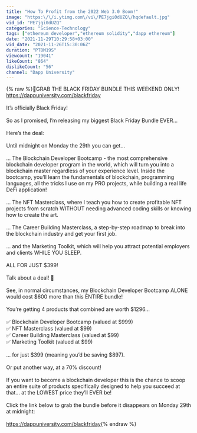 ```yaml
---
title: "How To Profit from the 2022 Web 3.0 Boom!"
image: "https:\/\/i.ytimg.com\/vi\/PE7jgi0dUZQ\/hqdefault.jpg"
vid_id: "PE7jgi0dUZQ"
categories: "Science-Technology"
tags: ["ethereum developer","ethereum solidity","dapp ethereum"]
date: "2021-11-29T10:29:58+03:00"
vid_date: "2021-11-26T15:30:06Z"
duration: "PT8M19S"
viewcount: "19041"
likeCount: "864"
dislikeCount: "56"
channel: "Dapp University"
---
```

{% raw %}🚨GRAB THE BLACK FRIDAY BUNDLE THIS WEEKEND ONLY!<br /><a rel="nofollow" target="blank" href="https://dappuniversity.com/blackfriday">https://dappuniversity.com/blackfriday</a><br /><br />It’s officially Black Friday!<br /><br />So as I promised, I’m releasing my biggest Black Friday Bundle EVER… <br /><br />Here’s the deal: <br /><br />Until midnight on Monday the 29th you can get…<br /><br />… The Blockchain Developer Bootcamp - the most comprehensive blockchain developer program in the world, which will turn you into a blockchain master regardless of your experience level. Inside the bootcamp, you’ll learn the fundamentals of blockchain, programming languages, all the tricks I use on my PRO projects, while building a real life DeFi application!<br /><br />… The NFT Masterclass, where I teach you how to create profitable NFT projects from scratch WITHOUT needing advanced coding skills or knowing how to create the art.<br /><br />… The Career Building Masterclass, a step-by-step roadmap to break into the blockchain industry and get your first job.<br /><br />… and the Marketing Toolkit, which will help you attract potential employers and clients WHILE YOU SLEEP.<br /><br />ALL FOR JUST $399!<br /><br />Talk about a deal! 🤑<br /><br />See, in normal circumstances, my Blockchain Developer Bootcamp ALONE would cost $600 more than this ENTIRE bundle!<br /><br />You’re getting 4 products that combined are worth $1296… <br /><br />✅ Blockchain Developer Bootcamp (valued at $999)<br />✅ NFT Masterclass (valued at $99)<br />✅ Career Building Masterclass (valued at $99)<br />✅ Marketing Toolkit (valued at $99)<br /><br />… for just $399 (meaning you’d be saving $897).<br /><br />Or put another way, at a 70% discount!<br /><br />If you want to become a blockchain developer this is the chance to scoop an entire suite of products specifically designed to help you succeed at that… at the LOWEST price they’ll EVER be!<br /><br />Click the link below to grab the bundle before it disappears on Monday 29th at midnight:<br /><br /><a rel="nofollow" target="blank" href="https://dappuniversity.com/blackfriday">https://dappuniversity.com/blackfriday</a>{% endraw %}
